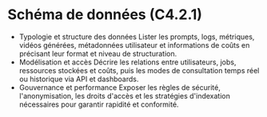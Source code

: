 # Schéma de données (C4.2.1)

- Typologie et structure des données
  Lister les prompts, logs, métriques, vidéos générées, métadonnées utilisateur et informations de coûts en précisant leur format et niveau de structuration.
- Modélisation et accès
  Décrire les relations entre utilisateurs, jobs, ressources stockées et coûts, puis les modes de consultation temps réel ou historique via API et dashboards.
- Gouvernance et performance
  Exposer les règles de sécurité, l'anonymisation, les droits d'accès et les stratégies d'indexation nécessaires pour garantir rapidité et conformité.
